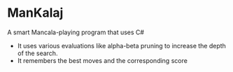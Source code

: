 # ManKalaj
A smart Mancala-playing program that uses C#

* It uses various evaluations like alpha-beta pruning to increase the depth of the search.
* It remembers the best moves and the corresponding score
